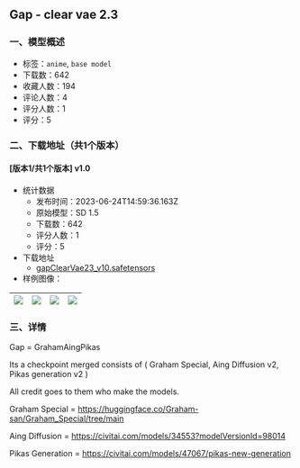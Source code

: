 ## Gap - clear vae 2.3
### 一、模型概述

- 标签：`anime`, `base model`
- 下载数：642
- 收藏人数：194
- 评论人数：4
- 评分人数：1
- 评分：5

### 二、下载地址（共1个版本）

#### [版本1/共1个版本] v1.0

- 统计数据
  - 发布时间：2023-06-24T14:59:36.163Z
  - 原始模型：SD 1.5
  - 下载数：642
  - 评分人数：1
  - 评分：5
- 下载地址
  - [gapClearVae23_v10.safetensors](https://civitai.com/api/download/models/102999)
- 样例图像：

| <img src="https://image.civitai.com/xG1nkqKTMzGDvpLrqFT7WA/ec80fc14-4fdb-48d6-83d9-99f3615df84f/width=450/1272408.jpeg" /> | <img src="https://image.civitai.com/xG1nkqKTMzGDvpLrqFT7WA/f26f3e23-0c49-41bd-ac13-6f7e7d3aeaff/width=450/1272409.jpeg" /> | <img src="https://image.civitai.com/xG1nkqKTMzGDvpLrqFT7WA/e770e4eb-3354-4f9b-99ab-6e99c740bec5/width=450/1272407.jpeg" /> | <img src="https://image.civitai.com/xG1nkqKTMzGDvpLrqFT7WA/f92ae163-073e-41e7-bc4a-d162f4a4e966/width=450/1272413.jpeg" /> |
| ---- | ---- | ---- | ---- |


### 三、详情
<p>Gap = GrahamAingPikas</p><p>Its a checkpoint merged consists of ( Graham Special, Aing Diffusion v2, Pikas generation v2 )</p><p>All credit goes to them who make the models.</p><p>Graham Special = <a target="_blank" rel="ugc" href="https://huggingface.co/Graham-san/Graham_Special/tree/main">https://huggingface.co/Graham-san/Graham_Special/tree/main</a></p><p>Aing Diffusion = <a target="_blank" rel="ugc" href="https://civitai.com/models/34553?modelVersionId=98014">https://civitai.com/models/34553?modelVersionId=98014</a></p><p>Pikas Generation = <a target="_blank" rel="ugc" href="https://civitai.com/models/47067/pikas-new-generation">https://civitai.com/models/47067/pikas-new-generation</a></p>